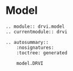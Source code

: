 # Model

```{eval-rst}
.. module:: drvi.model
.. currentmodule:: drvi

.. autosummary::
    :nosignatures:
    :toctree: generated

    model.DRVI
```

